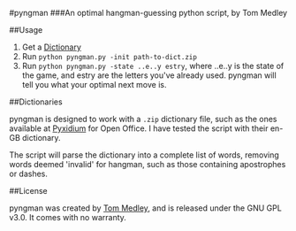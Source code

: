 #pyngman
###An optimal hangman-guessing python script, by Tom Medley

##Usage

1. Get a [Dictionary](http://en-gb.pyxidium.co.uk/dictionary/OOo.php)
2. Run `python pyngman.py -init path-to-dict.zip`
3. Run `python pyngman.py -state ..e..y estry`, where ..e..y is the state of the
game, and estry are the letters you've already used. pyngman will tell you what 
your optimal next move is.

##Dictionaries

pyngman is designed to work with a `.zip` dictionary file, such as the ones
available at [Pyxidium](http://en-gb.pyxidium.co.uk/dictionary/OOo.php) for
Open Office. I have tested the script with their en-GB dictionary.

The script will parse the dictionary into a complete list of words, removing 
words deemed 'invalid' for hangman, such as those containing apostrophes or 
dashes.

##License

pyngman was created by [Tom Medley](http://www.tommedley.com), and is released 
under the GNU GPL v3.0. It comes with no warranty.
